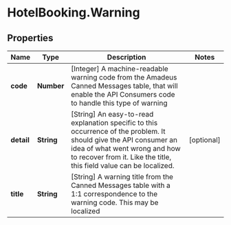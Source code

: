 # HotelBooking.Warning

## Properties

Name | Type | Description | Notes
------------ | ------------- | ------------- | -------------
**code** | **Number** | [Integer] A machine-readable warning code from the Amadeus Canned Messages table, that will enable the API Consumers code to handle this type of warning | 
**detail** | **String** | [String] An easy-to-read explanation specific to this occurrence of the problem. It should give the API consumer an idea of what went wrong and how to recover from it. Like the title, this field value can be localized. | [optional] 
**title** | **String** | [String] A warning title from the Canned Messages table with a 1:1 correspondence to the warning code. This may be localized | 


